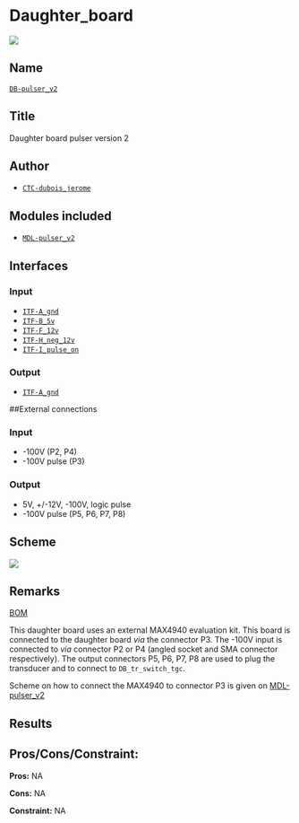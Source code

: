 # Daughter_board
![](viewme.png)

## Name
[`DB-pulser_v2`]()

## Title
Daughter board pulser version 2

## Author
* [`CTC-dubois_jerome`]()

## Modules included
* [`MDL-pulser_v2`](../../../modules/hardware/MDL-pulser/MDL-pulser_v2/readme.md)

## Interfaces
### Input
* [`ITF-A_gnd`]()
* [`ITF-B_5v`]()
* [`ITF-F_12v`]()
* [`ITF-H_neg_12v`]()
* [`ITF-I_pulse_on`]()

### Output
* [`ITF-A_gnd`]()

##External connections
### Input
* -100V (P2, P4)
* -100V pulse (P3)

### Output
* 5V, +/-12V, -100V, logic pulse
* -100V pulse (P5, P6, P7, P8)

## Scheme
![](images/scheme.png)

## Remarks
[BOM](./src/DB-pulser_v2.csv)

This daughter board uses an external MAX4940 evaluation kit. This board is connected to the daughter board *via* the connector P3. The -100V input is connected to *via* connector P2 or P4 (angled socket and SMA connector respectively). The output connectors P5, P6, P7, P8 are used to plug the transducer and to connect to `DB_tr_switch_tgc`. 

Scheme on how to connect the MAX4940 to connector P3 is given on [MDL-pulser_v2](../../../modules/hardware/MDL-pulser/MDL-pulser_v2)

## Results

## Pros/Cons/Constraint:

**Pros:** NA

**Cons:** NA

**Constraint:** NA
